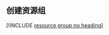 ## <a name="create-a-resource-group"></a>创建资源组

[!INCLUDE [resource group no heading](app-service-web-create-resource-group-no-h.md)]
